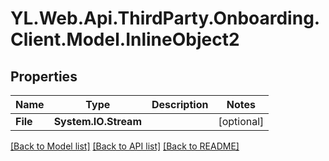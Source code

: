 # YL.Web.Api.ThirdParty.Onboarding.Client.Model.InlineObject2
## Properties

Name | Type | Description | Notes
------------ | ------------- | ------------- | -------------
**File** | **System.IO.Stream** |  | [optional] 

[[Back to Model list]](../README.md#documentation-for-models) [[Back to API list]](../README.md#documentation-for-api-endpoints) [[Back to README]](../README.md)

